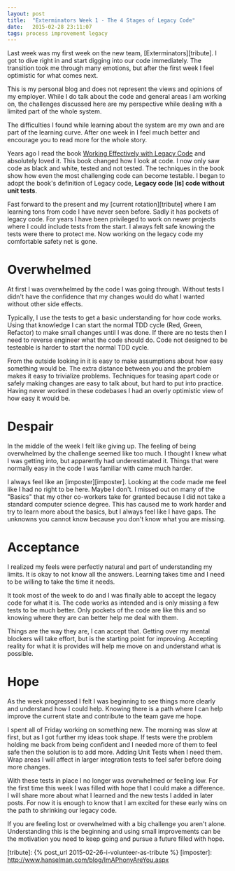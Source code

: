 ```yaml
---
layout: post
title:  "Exterminators Week 1 - The 4 Stages of Legacy Code"
date:   2015-02-28 23:11:07
tags: process improvement legacy
---
```


Last week was my first week on the new team, [Exterminators][tribute]. I got to
dive right in and start digging into our code immediately. The transition took
me through many emotions, but after the first week I feel optimistic for what
comes next.

<div class="disclaimer">
This is my personal blog and does not represent the views and opinions of my
employer. While I do talk about the code and general areas I am working on, the
challenges discussed here are my perspective while dealing with a limited part
of the whole system.

The difficulties I found while learning about the system are my own and are
part of the learning curve. After one week in I feel much better and encourage
you to read more for the whole story.
</div>

Years ago I read the book [Working Effectively with Legacy Code][legacy] and
absolutely loved it. This book changed how I look at code. I now only saw code
as black and white, tested and not tested. The techniques in the book show how
even the most challenging code can become testable. I began to adopt the book's
definition of Legacy code, **Legacy code [is] code without unit tests**.

Fast forward to the present and my [current rotation][tribute] where I am
learning tons from code I have never seen before. Sadly it has pockets of
legacy code. For years I have been privileged to work on newer projects
where I could include tests from the start. I always felt safe knowing the
tests were there to protect me. Now working on the legacy code my comfortable
safety net is gone.

Overwhelmed
===============================================================================

At first I was overwhelmed by the code I was going through. Without tests I
didn't have the confidence that my changes would do what I wanted without other
side effects.

Typically, I use the tests to get a basic understanding for how code
works. Using that knowledge I can start the normal TDD cycle (Red, Green,
Refactor) to make small changes until I was done. If there are no tests then
I need to reverse engineer what the code should do. Code not designed to be
testeable is harder to start the normal TDD cycle.

From the outside looking in it is easy to make assumptions about how easy
something would be. The extra distance between you and the problem makes it easy
to trivialize problems. Techniques for teasing apart code or safely making
changes are easy to talk about, but hard to put into practice. Having never
worked in these codebases I had an overly optimistic view of how easy it would
be.

Despair
===============================================================================

In the middle of the week I felt like giving up. The feeling of being
overwhelmed by the challenge seemed like too much. I thought I knew what I was
getting into, but apparently had underestimated it. Things that were normally
easy in the code I was familiar with came much harder.

I always feel like an [imposter][imposter]. Looking at the code made me feel
like I had no right to be here. Maybe I don't. I missed out on many of the
"Basics" that my other co-workers take for granted because I did not take a
standard computer science degree. This has caused me to work harder and try to
learn more about the basics, but I always feel like I have gaps. The unknowns
you cannot know because you don't know what you are missing.

Acceptance
===============================================================================

I realized my feels were perfectly natural and part of understanding my
limits. It is okay to not know all the answers. Learning takes time and I need
to be willing to take the time it needs.

It took most of the week to do and I was finally able to accept the legacy code
for what it is. The code works as intended and is only missing a few tests to
be much better. Only pockets of the code are like this and so knowing where
they are can better help me deal with them.

Things are the way they are, I can accept that. Getting over my mental blockers
will take effort, but is the starting point for improving. Accepting reality
for what it is provides will help me move on and understand what is possible.

Hope
===============================================================================

As the week progressed I felt I was beginning to see things more clearly and
understand how I could help. Knowing there is a path where I can help improve
the current state and contribute to the team gave me hope.

I spent all of Friday working on something new. The morning was slow at first,
but as I got further my ideas took shape. If tests were the problem holding me
back from being confident and I needed more of them to feel safe then the
solution is to add more. Adding Unit Tests when I need them. Wrap areas I will
affect in larger integration tests to feel safer before doing more changes.

With these tests in place I no longer was overwhelmed or feeling low. For the
first time this week I was filled with hope that I could make a difference. I
will share more about what I learned and the new tests I added in later posts.
For now it is enough to know that I am excited for these early wins on the path
to shrinking our legacy code.

If you are feeling lost or overwhelmed with a big challenge you aren't alone.
Understanding this is the beginning and using small improvements can be the
motivation you need to keep going and pursue a future filled with hope.

[legacy]: http://www.amazon.com/Working-Effectively-Legacy-Michael-Feathers/dp/0131177052
[tribute]: {% post_url 2015-02-26-i-volunteer-as-tribute %}
[imposter]: http://www.hanselman.com/blog/ImAPhonyAreYou.aspx
